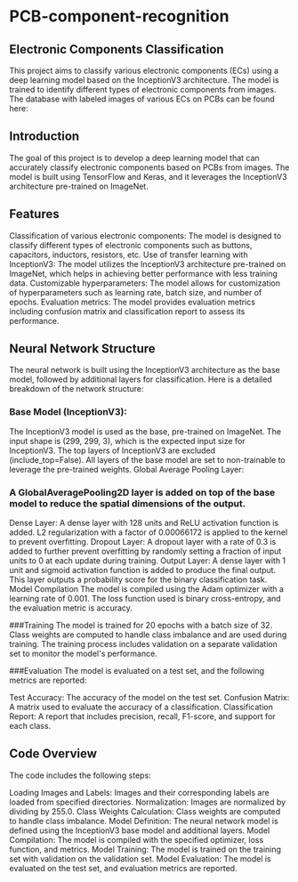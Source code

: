 # PCB-component-recognition

## Electronic Components Classification
This project aims to classify various electronic components (ECs) using a deep learning model based on the InceptionV3 architecture. The model is trained to identify different types of electronic components from images. The database with labeled images of various ECs on PCBs can be found here: 



## Introduction
The goal of this project is to develop a deep learning model that can accurately classify electronic components based on PCBs from images. The model is built using TensorFlow and Keras, and it leverages the InceptionV3 architecture pre-trained on ImageNet.

## Features
Classification of various electronic components: The model is designed to classify different types of electronic components such as buttons, capacitors, inductors, resistors, etc.
Use of transfer learning with InceptionV3: The model utilizes the InceptionV3 architecture pre-trained on ImageNet, which helps in achieving better performance with less training data.
Customizable hyperparameters: The model allows for customization of hyperparameters such as learning rate, batch size, and number of epochs.
Evaluation metrics: The model provides evaluation metrics including confusion matrix and classification report to assess its performance.

## Neural Network Structure
The neural network is built using the InceptionV3 architecture as the base model, followed by additional layers for classification. Here is a detailed breakdown of the network structure:

### Base Model (InceptionV3):

The InceptionV3 model is used as the base, pre-trained on ImageNet.
The input shape is (299, 299, 3), which is the expected input size for InceptionV3.
The top layers of InceptionV3 are excluded (include_top=False).
All layers of the base model are set to non-trainable to leverage the pre-trained weights.
Global Average Pooling Layer:

### A GlobalAveragePooling2D layer is added on top of the base model to reduce the spatial dimensions of the output.
Dense Layer:
A dense layer with 128 units and ReLU activation function is added.
L2 regularization with a factor of 0.00066172 is applied to the kernel to prevent overfitting.
Dropout Layer:
A dropout layer with a rate of 0.3 is added to further prevent overfitting by randomly setting a fraction of input units to 0 at each update during training.
Output Layer:
A dense layer with 1 unit and sigmoid activation function is added to produce the final output. This layer outputs a probability score for the binary classification task.
Model Compilation
The model is compiled using the Adam optimizer with a learning rate of 0.001. The loss function used is binary cross-entropy, and the evaluation metric is accuracy.

###Training
The model is trained for 20 epochs with a batch size of 32. Class weights are computed to handle class imbalance and are used during training. The training process includes validation on a separate validation set to monitor the model's performance.

###Evaluation
The model is evaluated on a test set, and the following metrics are reported:

Test Accuracy: The accuracy of the model on the test set.
Confusion Matrix: A matrix used to evaluate the accuracy of a classification.
Classification Report: A report that includes precision, recall, F1-score, and support for each class.

## Code Overview
The code includes the following steps:

Loading Images and Labels: Images and their corresponding labels are loaded from specified directories.
Normalization: Images are normalized by dividing by 255.0.
Class Weights Calculation: Class weights are computed to handle class imbalance.
Model Definition: The neural network model is defined using the InceptionV3 base model and additional layers.
Model Compilation: The model is compiled with the specified optimizer, loss function, and metrics.
Model Training: The model is trained on the training set with validation on the validation set.
Model Evaluation: The model is evaluated on the test set, and evaluation metrics are reported.
